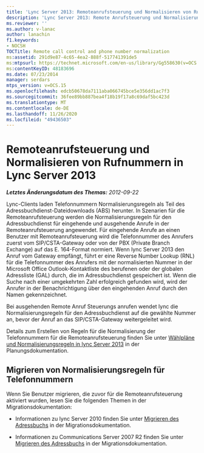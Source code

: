 ```yaml
---
title: 'Lync Server 2013: Remoteanrufsteuerung und Normalisieren von Rufnummern'
description: 'Lync Server 2013: Remote Anrufsteuerung und Normalisierung der Telefonnummern.'
ms.reviewer: ''
ms.author: v-lanac
author: lanachin
f1.keywords:
- NOCSH
TOCTitle: Remote call control and phone number normalization
ms:assetid: 291d9e87-4c65-4ea2-888f-517741391de5
ms:mtpsurl: https://technet.microsoft.com/en-us/library/Gg558630(v=OCS.15)
ms:contentKeyID: 48183696
ms.date: 07/23/2014
manager: serdars
mtps_version: v=OCS.15
ms.openlocfilehash: edcb50678da7111aba066745bce5e356dd1ac7f3
ms.sourcegitcommit: 36fee89bb887bea4f18b19f17a8c69daf5bc423d
ms.translationtype: MT
ms.contentlocale: de-DE
ms.lasthandoff: 11/26/2020
ms.locfileid: "49436503"
---
```

# <a name="remote-call-control-and-phone-number-normalization-in-lync-server-2013"></a>Remoteanrufsteuerung und Normalisieren von Rufnummern in Lync Server 2013

<div data-xmlns="http://www.w3.org/1999/xhtml">

<div class="topic" data-xmlns="http://www.w3.org/1999/xhtml" data-msxsl="urn:schemas-microsoft-com:xslt" data-cs="https://msdn.microsoft.com/">

<div data-asp="https://msdn2.microsoft.com/asp">



</div>

<div id="mainSection">

<div id="mainBody">

<span> </span>

_**Letztes Änderungsdatum des Themas:** 2012-09-22_

Lync-Clients laden Telefonnummern Normalisierungsregeln als Teil des Adressbuchdienst-Dateidownloads (ABS) herunter. In Szenarien für die Remoteanrufsteuerung werden die Normalisierungsregeln für den Adressbuchdienst für eingehende und ausgehende Anrufe in der Remoteanrufsteuerung angewendet. Für eingehende Anrufe an einen Benutzer mit Remoteanrufsteuerung wird die Telefonnummer des Anrufers zuerst vom SIP/CSTA-Gateway oder von der PBX (Private Branch Exchange) auf das E. 164-Format normiert. Wenn lync Server 2013 den Anruf vom Gateway empfängt, führt er eine Reverse Number Lookup (RNL) für die Telefonnummer des Anrufers mit der normalisierten Nummer in der Microsoft Office Outlook-Kontaktliste des berufenen oder der globalen Adressliste (GAL) durch, die im Adressbuchdienst gespeichert ist. Wenn die Suche nach einer umgekehrten Zahl erfolgreich gefunden wird, wird der Anrufer in der Benachrichtigung über den eingehenden Anruf durch den Namen gekennzeichnet.

Bei ausgehenden Remote Anruf Steuerungs anrufen wendet lync die Normalisierungsregeln für den Adressbuchdienst auf die gewählte Nummer an, bevor der Anruf an das SIP/CSTA-Gateway weitergeleitet wird.

Details zum Erstellen von Regeln für die Normalisierung der Telefonnummern für die Remoteanrufsteuerung finden Sie unter [Wählpläne und Normalisierungsregeln in lync Server 2013](lync-server-2013-dial-plans-and-normalization-rules.md) in der Planungsdokumentation.

<div>

## <a name="migrating-phone-number-normalization-rules"></a>Migrieren von Normalisierungsregeln für Telefonnummern

Wenn Sie Benutzer migrieren, die zuvor für die Remoteanrufsteuerung aktiviert wurden, lesen Sie die folgenden Themen in der Migrationsdokumentation:

  - Informationen zu lync Server 2010 finden Sie unter [Migrieren des Adressbuchs](migrate-address-book.md) in der Migrationsdokumentation.

  - Informationen zu Communications Server 2007 R2 finden Sie unter [Migrieren des Adressbuchs](migrate-address-book.md) in der Migrationsdokumentation.

</div>

</div>

<span> </span>

</div>

</div>

</div>

